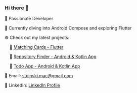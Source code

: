 ### Hi there 👋
🚀 Passionate Developer 

🌱 Currently diving into Android Compose and exploring Flutter

⚙️ Check out my latest projects:

&nbsp;&nbsp;&nbsp;&nbsp;🔗 [Matching Cards - Flutter](https://github.com/Szczurk3y/matching_cards)

&nbsp;&nbsp;&nbsp;&nbsp;🔎 [Repository Finder - Android & Kotlin App](https://github.com/Szczurk3y/RepositoryFinder)

&nbsp;&nbsp;&nbsp;&nbsp;📱 [Todo App - Android & Kotlin App](https://github.com/Szczurk3y/Todo-App)

📧 Email: stoinski.mac@gmail.com

💬 LinkedIn: [LinkedIn Profile](https://www.linkedin.com/in/maciej-stoi%C5%84ski-b047b2166/)

<!--
**Szczurk3y/szczurk3y** is a ✨ _special_ ✨ repository because its `README.md` (this file) appears on your GitHub profile.

Here are some ideas to get you started:

- 🔭 I’m currently working on ...
- 🌱 I’m currently learning ...
- 👯 I’m looking to collaborate on ...
- 🤔 I’m looking for help with ...
- 💬 Ask me about ...
- 📫 How to reach me: ...
- 😄 Pronouns: ...
- ⚡ Fun fact: ...
-->
